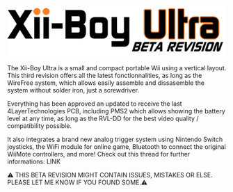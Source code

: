 <picture> <source media="(prefers-color-scheme: dark)" srcset="Images/XBU-BR Light.png" width="800"> <img src="Images/XBU-BR-Dark.png" width="800"> </picture> 

The Xii-Boy Ultra is a small and compact portable Wii using a vertical layout.
This third revision offers all the latest fonctionnalities, as long as the WireFree system, which allows easily assemble and dissasemble the system without solder iron, just a screwdriver.

Everything has been approved an updated to receive the last 4LayerTechnologies PCB, including PMS2 which allows showing the battery level at any time, as long as the RVL-DD for the best video quality / compatibility possible.

It also integrates a brand new analog trigger system using Nintendo Switch joysticks, the WiFi module for online game, Bluetooth to connect the original WiiMote controllers, and more!
Check out this thread for further informations: LINK

⚠️ THIS BETA REVISION MIGHT CONTAIN ISSUES, MISTAKES OR ELSE. PLEASE LET ME KNOW IF YOU FOUND SOME.⚠️
